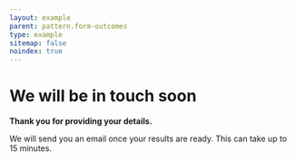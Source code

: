 ```yaml
---
layout: example
parent: pattern.form-outcomes
type: example
sitemap: false
noindex: true
---
```

<h1>We will be in touch soon</h1>

<p><strong>Thank you for providing your details.</strong></p>

<p>We will send you an email once your results are ready. This can take up to 15 minutes.</p>
